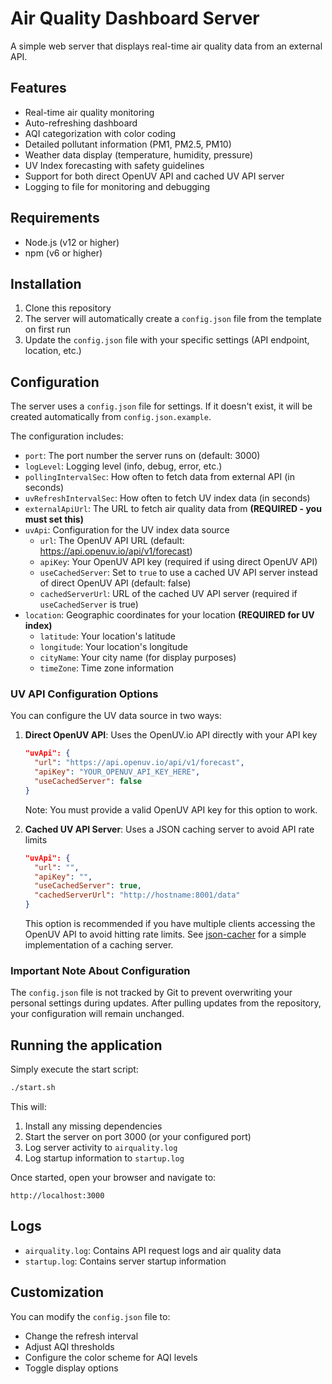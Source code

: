 # Air Quality Dashboard Server

A simple web server that displays real-time air quality data from an external API.

## Features

- Real-time air quality monitoring
- Auto-refreshing dashboard
- AQI categorization with color coding
- Detailed pollutant information (PM1, PM2.5, PM10)
- Weather data display (temperature, humidity, pressure)
- UV Index forecasting with safety guidelines
- Support for both direct OpenUV API and cached UV API server
- Logging to file for monitoring and debugging

## Requirements

- Node.js (v12 or higher)
- npm (v6 or higher)

## Installation

1. Clone this repository
2. The server will automatically create a `config.json` file from the template on first run
3. Update the `config.json` file with your specific settings (API endpoint, location, etc.)

## Configuration

The server uses a `config.json` file for settings. If it doesn't exist, it will be created automatically from `config.json.example`.

The configuration includes:

- `port`: The port number the server runs on (default: 3000)
- `logLevel`: Logging level (info, debug, error, etc.)
- `pollingIntervalSec`: How often to fetch data from external API (in seconds)
- `uvRefreshIntervalSec`: How often to fetch UV index data (in seconds)
- `externalApiUrl`: The URL to fetch air quality data from **(REQUIRED - you must set this)**
- `uvApi`: Configuration for the UV index data source
  - `url`: The OpenUV API URL (default: https://api.openuv.io/api/v1/forecast)
  - `apiKey`: Your OpenUV API key (required if using direct OpenUV API)
  - `useCachedServer`: Set to `true` to use a cached UV API server instead of direct OpenUV API (default: false)
  - `cachedServerUrl`: URL of the cached UV API server (required if `useCachedServer` is true)
- `location`: Geographic coordinates for your location **(REQUIRED for UV index)**
  - `latitude`: Your location's latitude
  - `longitude`: Your location's longitude
  - `cityName`: Your city name (for display purposes)
  - `timeZone`: Time zone information

### UV API Configuration Options

You can configure the UV data source in two ways:

1. **Direct OpenUV API**: Uses the OpenUV.io API directly with your API key
   ```json
   "uvApi": {
     "url": "https://api.openuv.io/api/v1/forecast",
     "apiKey": "YOUR_OPENUV_API_KEY_HERE",
     "useCachedServer": false
   }
   ```
   Note: You must provide a valid OpenUV API key for this option to work.

2. **Cached UV API Server**: Uses a JSON caching server to avoid API rate limits
   ```json
   "uvApi": {
     "url": "",
     "apiKey": "",
     "useCachedServer": true,
     "cachedServerUrl": "http://hostname:8001/data"
   }
   ```
   This option is recommended if you have multiple clients accessing the OpenUV API to avoid hitting rate limits. See [json-cacher](https://github.com/borgquist/json-cacher) for a simple implementation of a caching server.

### Important Note About Configuration

The `config.json` file is not tracked by Git to prevent overwriting your personal settings during updates. After pulling updates from the repository, your configuration will remain unchanged.

## Running the application

Simply execute the start script:

```bash
./start.sh
```

This will:
1. Install any missing dependencies
2. Start the server on port 3000 (or your configured port)
3. Log server activity to `airquality.log`
4. Log startup information to `startup.log`

Once started, open your browser and navigate to:
```
http://localhost:3000
```

## Logs

- `airquality.log`: Contains API request logs and air quality data
- `startup.log`: Contains server startup information

## Customization

You can modify the `config.json` file to:
- Change the refresh interval
- Adjust AQI thresholds
- Configure the color scheme for AQI levels
- Toggle display options 